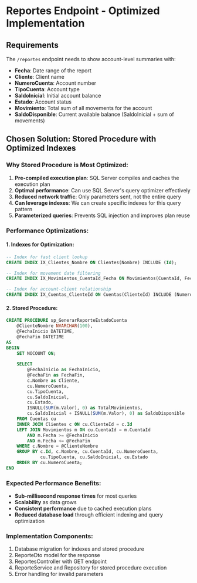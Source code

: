 # Reportes Endpoint - Optimized Implementation

## Requirements
The `/reportes` endpoint needs to show account-level summaries with:
- **Fecha**: Date range of the report
- **Cliente**: Client name
- **NumeroCuenta**: Account number
- **TipoCuenta**: Account type
- **SaldoInicial**: Initial account balance
- **Estado**: Account status
- **Movimiento**: Total sum of all movements for the account
- **SaldoDisponible**: Current available balance (SaldoInicial + sum of movements)

## Chosen Solution: Stored Procedure with Optimized Indexes

### Why Stored Procedure is Most Optimized:

1. **Pre-compiled execution plan**: SQL Server compiles and caches the execution plan
2. **Optimal performance**: Can use SQL Server's query optimizer effectively
3. **Reduced network traffic**: Only parameters sent, not the entire query
4. **Can leverage indexes**: We can create specific indexes for this query pattern
5. **Parameterized queries**: Prevents SQL injection and improves plan reuse

### Performance Optimizations:

#### 1. Indexes for Optimization:
```sql
-- Index for fast client lookup
CREATE INDEX IX_Clientes_Nombre ON Clientes(Nombre) INCLUDE (Id);

-- Index for movement date filtering
CREATE INDEX IX_Movimientos_CuentaId_Fecha ON Movimientos(CuentaId, Fecha) INCLUDE (Valor);

-- Index for account-client relationship
CREATE INDEX IX_Cuentas_ClienteId ON Cuentas(ClienteId) INCLUDE (NumeroCuenta, TipoCuenta, SaldoInicial, Estado);
```

#### 2. Stored Procedure:
```sql
CREATE PROCEDURE sp_GenerarReporteEstadoCuenta
    @ClienteNombre NVARCHAR(100),
    @FechaInicio DATETIME,
    @FechaFin DATETIME
AS
BEGIN
    SET NOCOUNT ON;
    
    SELECT 
        @FechaInicio as FechaInicio,
        @FechaFin as FechaFin,
        c.Nombre as Cliente,
        cu.NumeroCuenta,
        cu.TipoCuenta,
        cu.SaldoInicial,
        cu.Estado,
        ISNULL(SUM(m.Valor), 0) as TotalMovimientos,
        cu.SaldoInicial + ISNULL(SUM(m.Valor), 0) as SaldoDisponible
    FROM Cuentas cu
    INNER JOIN Clientes c ON cu.ClienteId = c.Id
    LEFT JOIN Movimientos m ON cu.CuentaId = m.CuentaId 
        AND m.Fecha >= @FechaInicio 
        AND m.Fecha <= @FechaFin
    WHERE c.Nombre = @ClienteNombre
    GROUP BY c.Id, c.Nombre, cu.CuentaId, cu.NumeroCuenta, 
             cu.TipoCuenta, cu.SaldoInicial, cu.Estado
    ORDER BY cu.NumeroCuenta;
END
```

### Expected Performance Benefits:
- **Sub-millisecond response times** for most queries
- **Scalability** as data grows
- **Consistent performance** due to cached execution plans
- **Reduced database load** through efficient indexing and query optimization

### Implementation Components:
1. Database migration for indexes and stored procedure
2. ReporteDto model for the response
3. ReportesController with GET endpoint
4. ReporteService and Repository for stored procedure execution
5. Error handling for invalid parameters
